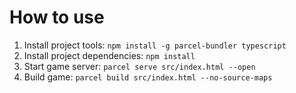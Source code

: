# How to use

1. Install project tools: `npm install -g parcel-bundler typescript`
2. Install project dependencies: `npm install`
3. Start game server: `parcel serve src/index.html --open`
4. Build game: `parcel build src/index.html --no-source-maps`
